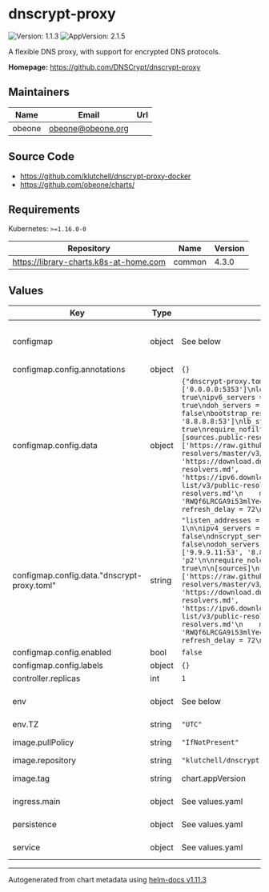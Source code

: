# dnscrypt-proxy

![Version: 1.1.3](https://img.shields.io/badge/Version-1.1.3-informational?style=flat-square) ![AppVersion: 2.1.5](https://img.shields.io/badge/AppVersion-2.1.5-informational?style=flat-square)

A flexible DNS proxy, with support for encrypted DNS protocols.

**Homepage:** <https://github.com/DNSCrypt/dnscrypt-proxy>

## Maintainers

| Name | Email | Url |
| ---- | ------ | --- |
| obeone | <obeone@obeone.org> |  |

## Source Code

* <https://github.com/klutchell/dnscrypt-proxy-docker>
* <https://github.com/obeone/charts/>

## Requirements

Kubernetes: `>=1.16.0-0`

| Repository | Name | Version |
|------------|------|---------|
| https://library-charts.k8s-at-home.com | common | 4.3.0 |

## Values

| Key | Type | Default | Description |
|-----|------|---------|-------------|
| configmap | object | See below | Configure configMaps for the chart here. Additional configMaps can be added by adding a dictionary key similar to the 'config' object. |
| configmap.config.annotations | object | `{}` | Annotations to add to the configMap |
| configmap.config.data | object | `{"dnscrypt-proxy.toml":"listen_addresses = ['0.0.0.0:5353']\nlog_level = 1\n\nipv4_servers = true\nipv6_servers = false\ndnscrypt_servers = true\ndoh_servers = false\nodoh_servers = false\nbootstrap_resolvers = ['9.9.9.11:53', '8.8.8.8:53']\nlb_strategy = 'p2'\n\nrequire_nolog = true\nrequire_nofilter = true\n\n[sources]\n  [sources.public-resolvers]\n    urls = ['https://raw.githubusercontent.com/DNSCrypt/dnscrypt-resolvers/master/v3/public-resolvers.md', 'https://download.dnscrypt.info/resolvers-list/v3/public-resolvers.md', 'https://ipv6.download.dnscrypt.info/resolvers-list/v3/public-resolvers.md']\n    cache_file = 'public-resolvers.md'\n    minisign_key = 'RWQf6LRCGA9i53mlYecO4IzT51TGPpvWucNSCh1CBM0QTaLn73Y7GFO3'\n    refresh_delay = 72\n    prefix = ''\n"}` | configMap data content. Helm template enabled. |
| configmap.config.data."dnscrypt-proxy.toml" | string | `"listen_addresses = ['0.0.0.0:5353']\nlog_level = 1\n\nipv4_servers = true\nipv6_servers = false\ndnscrypt_servers = true\ndoh_servers = false\nodoh_servers = false\nbootstrap_resolvers = ['9.9.9.11:53', '8.8.8.8:53']\nlb_strategy = 'p2'\n\nrequire_nolog = true\nrequire_nofilter = true\n\n[sources]\n  [sources.public-resolvers]\n    urls = ['https://raw.githubusercontent.com/DNSCrypt/dnscrypt-resolvers/master/v3/public-resolvers.md', 'https://download.dnscrypt.info/resolvers-list/v3/public-resolvers.md', 'https://ipv6.download.dnscrypt.info/resolvers-list/v3/public-resolvers.md']\n    cache_file = 'public-resolvers.md'\n    minisign_key = 'RWQf6LRCGA9i53mlYecO4IzT51TGPpvWucNSCh1CBM0QTaLn73Y7GFO3'\n    refresh_delay = 72\n    prefix = ''\n"` | Configuration This is a simple configuration. You can find a sample config here : https://github.com/DNSCrypt/dnscrypt-proxy/blob/master/dnscrypt-proxy/example-dnscrypt-proxy.toml And the manual : https://github.com/DNSCrypt/dnscrypt-proxy/wiki |
| configmap.config.enabled | bool | `false` | Enables or disables the configMap |
| configmap.config.labels | object | `{}` | Labels to add to the configMap |
| controller.replicas | int | `1` |  |
| env | object | See below | environment variables. See more environment variables in the [dnscrypt-proxy documentation](https://dnscrypt-proxy.org/docs). |
| env.TZ | string | `"UTC"` | Set the container timezone |
| image.pullPolicy | string | `"IfNotPresent"` | image pull policy. Set to Slways if you used "main" as tag |
| image.repository | string | `"klutchell/dnscrypt-proxy"` | image repository |
| image.tag | string | chart.appVersion | image tag. Use "main" if you want to be able to use DNS probes |
| ingress.main | object | See values.yaml | Enable and configure ingress settings for the chart under this key. |
| persistence | object | See values.yaml | Configure persistence settings for the chart under this key. |
| service | object | See values.yaml | Configures service settings for the chart. |

----------------------------------------------
Autogenerated from chart metadata using [helm-docs v1.11.3](https://github.com/norwoodj/helm-docs/releases/v1.11.3)
